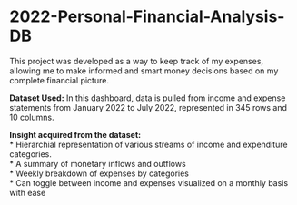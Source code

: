 # 2022-Personal-Financial-Analysis-DB
This project was developed as a way to keep track of my expenses, allowing me to make informed and smart money decisions based on my complete financial picture.

**Dataset Used:** In this dashboard, data is pulled from income and expense statements from January 2022 to July 2022, represented in 345 rows and 10 columns.

**Insight acquired from the dataset:**
<br/> * Hierarchial representation of various streams of income and expenditure categories.
<br/> * A summary of monetary inflows and outflows
<br/> * Weekly breakdown of expenses by categories
<br/> * Can toggle between income and expenses visualized on a monthly basis with ease

